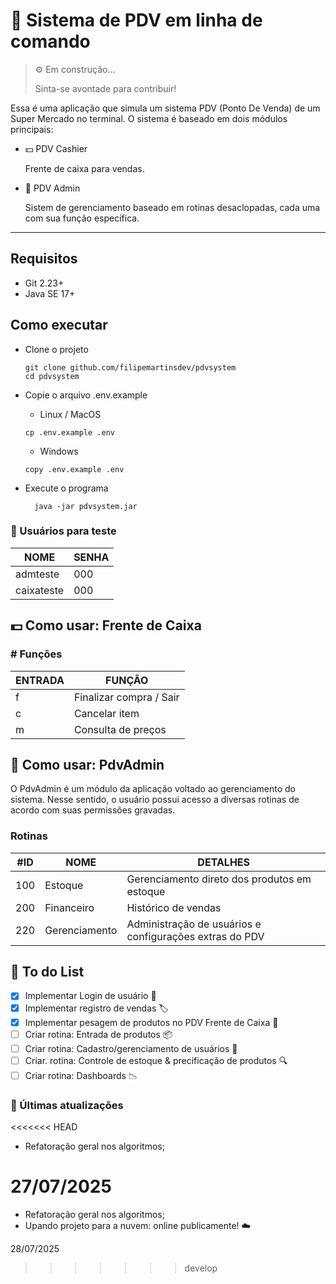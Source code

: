 # 🛒 Sistema de PDV em linha de comando
> ⚙️ Em construção...
>
> Sinta-se avontade para contribuir!


Essa é uma aplicação que simula um sistema PDV (Ponto De Venda) de um Super Mercado no terminal.
O sistema é baseado em dois módulos principais:

- 💵 PDV Cashier

  Frente de caixa para vendas.

- 💼 PDV Admin

  Sistem de gerenciamento baseado em rotinas desaclopadas, cada uma com sua função específica.

<hr>

## Requisitos
- Git 2.23+
- Java SE 17+

## Como executar
- Clone o projeto
    ```
    git clone github.com/filipemartinsdev/pdvsystem
    cd pdvsystem
    ``` 
- Copie o arquivo .env.example
    - Linux / MacOS
    ```
    cp .env.example .env
    ```
  
    - Windows
    ```
    copy .env.example .env
    ```
- Execute o programa
  ```
    java -jar pdvsystem.jar
  ```

### 👤 Usuários para teste

| NOME        | SENHA     |
|-------------|-----------|
| admteste    | 000       |
| caixateste  | 000       |

## 💵 Como usar: Frente de Caixa

### # Funções
| ENTRADA | FUNÇÃO                  |
|---------|-------------------------|
| f       | Finalizar compra / Sair |
| c       | Cancelar item           |
| m       | Consulta de preços      |


## 💼 Como usar: PdvAdmin
O PdvAdmin é um módulo da aplicação voltado ao gerenciamento do sistema. Nesse sentido, o usuário possui acesso a diversas rotinas de acordo com suas permissões gravadas.


### Rotinas

| #ID        | NOME    | DETALHES |
|-----------|---------|----------|
| 100       | Estoque | Gerenciamento direto dos produtos em estoque |
| 200       | Financeiro | Histórico de vendas |
| 220       | Gerenciamento | Administração de usuários e configurações extras do PDV |




## 📝 To do List
- [x] Implementar Login de usuário 🔐
- [x] Implementar registro de vendas 🏷️️
- [x] Implementar pesagem de produtos no PDV Frente de Caixa 🧮
- [ ] Criar rotina: Entrada de produtos 📦
- [ ] Criar rotina: Cadastro/gerenciamento de usuários 👥
- [ ] Criar. rotina: Controle de estoque & precificação de produtos 🔍
- [ ] Criar rotina: Dashboards 📉

### 🚀 Últimas atualizações
<<<<<<< HEAD
- Refatoração geral nos algoritmos; 

27/07/2025
=======
- Refatoração geral nos algoritmos;
- Upando projeto para a nuvem: online publicamente! ☁️

28/07/2025
>>>>>>> develop
